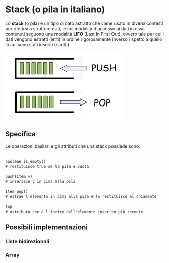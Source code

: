 # Stack (o pila in italiano)

Lo **stack** (o pila) è un tipo di dato astratto che viene usato in diversi contesti 
per riferirsi a strutture dati, le cui modalità d'accesso ai dati in essa contenuti
seguono una modalità **LIFO** (Last In First Out), ovvero tale per cui i dati
vengono estratti (letti) in ordine rigorosamente inverso rispetto a quello in cui 
sono stati inseriti (scritti).

![Stack](../../resources/imgs/stack.jpg)

## Specifica

Le operazioni basilari e gli attributi che una stack possiede sono:

```text

boolean is_empty()
# restituisce true se la pila è vuota

push(Item v)
# inserisce v in cima alla pila

Item pop()
# estrae l'elemento in cima alla pila e lo restituisce al chiamante

top 
# attributo che è l'indice dell'elemento inserito più recente
```

## Possibili implementazioni

### Liste bidirezionali

### Array 